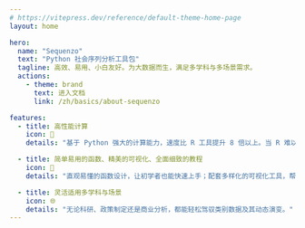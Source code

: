 ```yaml
---
# https://vitepress.dev/reference/default-theme-home-page
layout: home

hero:
  name: "Sequenzo"
  text: "Python 社会序列分析工具包"
  tagline: 高效、易用、小白友好。为大数据而生，满足多学科与多场景需求。
  actions:
    - theme: brand
      text: 进入文档
      link: /zh/basics/about-sequenzo

features:
  - title: 高性能计算
    icon: 🚀
    details: "基于 Python 强大的计算能力，速度比 R 工具提升 8 倍以上。当 R 难以胜任时，Sequenzo 依旧可以快速运行并处理更大数据量。"

  - title: 简单易用的函数、精美的可视化、全面细致的教程
    icon: 🎯
    details: "直观易懂的函数设计，让初学者也能快速上手；配套多样化的可视化工具，帮助清晰呈现复杂的序列模式；同时提供系统而细致的教程，从基础概念到进阶应用，全流程都有指引。"

  - title: 灵活适用多学科与场景
    icon: 🌐
    details: "无论科研、政策制定还是商业分析，都能轻松驾驭类别数据及其动态演变。"
---
```


